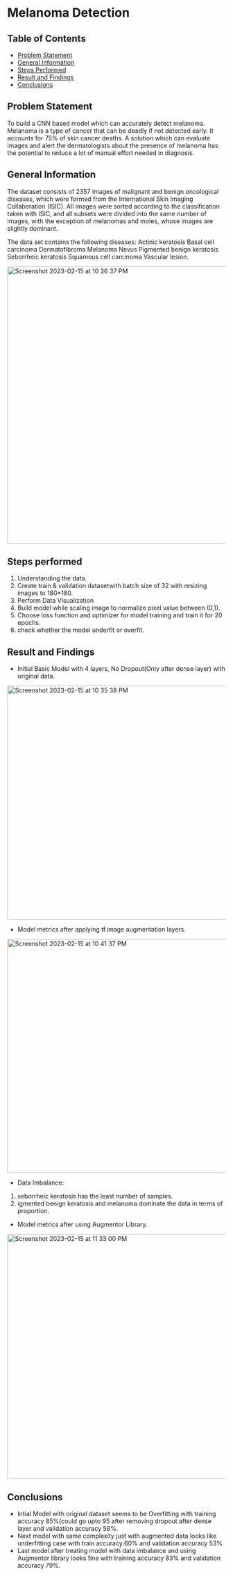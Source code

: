 # Melanoma Detection

## Table of Contents
* [Problem Statement](#problem-statement)
* [General Information](#general-information)
* [Steps Performed](#steps-performed)
* [Result and Findings](#result-and-findings)
* [Conclusions](#conclusions)


## Problem Statement

To build a CNN based model which can accurately detect melanoma. Melanoma is a type of cancer that can be deadly if not detected early. It accounts for 75% of skin cancer deaths. A solution which can evaluate images and alert the dermatologists about the presence of melanoma has the potential to reduce a lot of manual effort needed in diagnosis.

## General Information
The dataset consists of 2357 images of malignant and benign oncological diseases, which were formed from the International Skin Imaging Collaboration (ISIC). All images were sorted according to the classification taken with ISIC, and all subsets were divided into the same number of images, with the exception of melanomas and moles, whose images are slightly dominant.

The data set contains the following diseases:
Actinic keratosis Basal cell carcinoma Dermatofibroma Melanoma Nevus Pigmented benign keratosis Seborrheic keratosis Squamous cell carcinoma Vascular lesion.

<img width="638" alt="Screenshot 2023-02-15 at 10 26 37 PM" src="https://user-images.githubusercontent.com/35450500/219108694-aa3f5a5f-377e-431b-83ce-4c1e22d5d94e.png">

## Steps performed 
1. Understanding the data.
2. Create train & validation datasetwith batch size of 32 with resizing images to 180*180.
3. Perform Data Visualization
4. Build model while scaling image to normalize pixel value between (0,1).
5. Choose loss function and optimizer for model training and train it for 20 epochs.
6. check whether the model underfit or overfit.


## Result and Findings
 - Initial Basic Model with 4 layers, No Dropout(Only after dense layer) with original data.
 <img width="538" alt="Screenshot 2023-02-15 at 10 35 38 PM" src="https://user-images.githubusercontent.com/35450500/219104982-e854ed29-22d2-4010-9f0d-4740cd8b2b11.png">
 
 - Model metrics after applying tf.image augmentation layers.
 
 
 <img width="538" alt="Screenshot 2023-02-15 at 10 41 37 PM" src="https://user-images.githubusercontent.com/35450500/219105217-604e13d4-a2aa-46f2-ba59-0e01982cacb1.png">
 

 - Data Imbalance:
 
1. seborrheic keratosis has the least number of samples.
2. igmented benign keratosis and melanoma dominate the data in terms of proportion.


  - Model metrics after using Augmentor Library.
  
  <img width="563" alt="Screenshot 2023-02-15 at 11 33 00 PM" src="https://user-images.githubusercontent.com/35450500/219115250-3b9d82fc-2424-4a63-a202-945a30b50737.png">


## Conclusions
- Intial Model with original dataset seems to be Overfitting with training accuracy 85%(could go upto 95 after removing dropout after dense layer and validation accuracy 58%.
- Next model with same complexity just with augmented data looks like underfitting case with train accuracy:60% and validation accuracy 53%
- Last model after treating model with data imbalance and using Augmentor library looks fine with training accuracy 83% and validation accuracy 79%.




<!-- Optional -->
<!-- ## License -->
<!-- This project is open source and available under the [... License](). -->

<!-- You don't have to include all sections - just the one's relevant to your project -->
